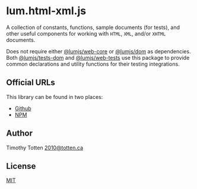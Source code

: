 # lum.html-xml.js

A collection of constants, functions, sample documents (for tests), and other 
useful components for working with `HTML`, `XML`, and/or `XHTML` documents.

Does not require either [@lumjs/web-core] or [@lumjs/dom] as dependencies.
Both [@lumjs/tests-dom] and [@lumjs/web-tests] use this package to provide 
common declarations and utility functions for their testing integrations.

## Official URLs

This library can be found in two places:

 * [Github](https://github.com/supernovus/lum.html-xml.js)
 * [NPM](https://www.npmjs.com/package/@lumjs/html-xml)

## Author

Timothy Totten <2010@totten.ca>

## License

[MIT](https://spdx.org/licenses/MIT.html)


[@lumjs/dom]: https://github.com/supernovus/lum.dom.js
[@lumjs/web-core]: https://github.com/supernovus/lum.web-core.js
[@lumjs/tests-dom]: https://github.com/supernovus/lum.tests-dom.js
[@lumjs/web-tests]: https://github.com/supernovus/lum.web-tests.js
